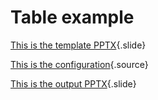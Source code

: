 # Table example

[This is the template PPTX](template.pptx){.slide}

[This is the configuration](gramex.yaml.source){.source}

[This is the output PPTX](output.pptx){.slide}
